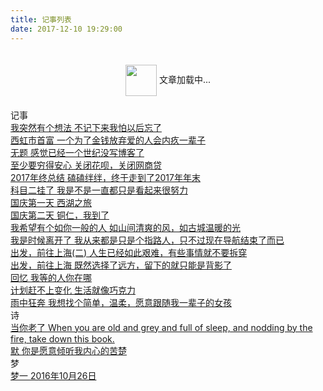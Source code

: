 ```yaml
---
title: 记事列表
date: 2017-12-10 19:29:00
---
```


<script type="text/javascript" src="https://fs.andylistudio.com/blog/v2/static/scripts/loadListCss.js" defer="defer"></script>

<div class="loading" style="text-align: center; padding: 20px 0;">
  <img src="https://fs.andylistudio.com/1542790509399.gif" style="width: 50px; display: inline-block; vertical-align: middle;" /> 文章加载中...
</div>
<div class="container 2017">
  <div class="header"><i class="icon-bookmark"></i>记事</div>
  <div class="content">
    <div class="link-item">
      <a href="posts/i_have_a_idea.html" target="_blank">
        <span class="title">我突然有个想法</span>
        <span class="des">不记下来我怕以后忘了</span>
      </a>
    </div>
    <div class="link-item">
      <a href="posts/xi_hong_shi_shou_fu.html" target="_blank">
        <span class="title">西虹市首富</span>
        <span class="des">一个为了金钱放弃爱的人会内疚一辈子</span>
      </a>
    </div>
    <div class="link-item">
      <a href="posts/long_long_ago.html" target="_blank">
        <span class="title">无题</span>
        <span class="des">感觉已经一个世纪没写博客了</span>
      </a>
    </div>
    <div class="link-item">
      <a href="posts/close_hua_bie.html" target="_blank">
        <span class="title">至少要穷得安心</span>
        <span class="des">关闭花呗，关闭网商贷</span>
      </a>
    </div>
    <div class="link-item">
      <a href="posts/2017_summary.html" target="_blank">
        <span class="title">2017年终总结</span>
        <span class="des">磕磕绊绊，终于走到了2017年年末</span>
      </a>
    </div>
    <div class="link-item">
      <a href="posts/kemuer.html" target="_blank">
        <span class="title">科目二挂了</span>
        <span class="des">我是不是一直都只是看起来很努力</span>
      </a>
    </div>
    <div class="link-item">
      <a href="posts/guo_qing_1.html" target="_blank">
        <span class="title">国庆第一天</span>
        <span class="des">西湖之旅</span>
      </a>
    </div>
    <div class="link-item">
      <a href="posts/guo_qing_2.html" target="_blank">
        <span class="title">国庆第二天</span>
        <span class="des">铜仁，我到了</span>
      </a>
    </div>
    <div class="link-item">
      <a href="posts/ru_ni_yi_ban_de_ren.html" target="_blank">
        <span class="title">我希望有个如你一般的人</span>
        <span class="des">如山间清爽的风，如古城温暖的光</span>
      </a>
    </div>
    <div class="link-item">
      <a href="posts/the_feelling_loving.html" target="_blank">
        <span class="title">我是时候离开了</span>
        <span class="des">我从来都是只是个指路人，只不过现在导航结束了而已</span>
      </a>
    </div>
    <!--<div class="link-item">
      <a href="posts/xi_da_li_bie.html" target="_blank">
          <span class="title">离别西大</span>
          <span class="des">含着泪，我一读再读。却不得不承认，青春是一本太过仓促的书</span>
        </a>
    </div>-->
    <div class="link-item">
      <a href="posts/go_to_shanghai2.html" target="_blank">
        <span class="title">出发，前往上海(二)</span>
        <span class="des">人生已经如此艰难，有些事情就不要拆穿</span>
      </a>
    </div>
    <div class="link-item">
      <a href="posts/go_to_shanghai.html" target="_blank">
        <span class="title">出发，前往上海</span>
        <span class="des">既然选择了远方，留下的就只能是背影了</span>
      </a>
    </div>
    <div class="link-item">
      <a href="posts/memory.html" target="_blank">
        <span class="title">回忆</span>
        <span class="des">我等的人你在哪</span>
      </a>
    </div>
    <div class="link-item">
      <a href="posts/plan_is_not_realiable.html" target="_blank">
        <span class="title">计划赶不上变化</span>
        <span class="des">生活就像巧克力</span>
      </a>
    </div>
    <div class="link-item">
      <a href="posts/yu_zhong_kuang_ben.html" target="_blank">
        <span class="title">雨中狂奔</span>
        <span class="des">我想找个简单，温柔，愿意跟随我一辈子的女孩</span>
      </a>
    </div>
  </div>
</div>
<div class="container 2017">
  <div class="header"><i class="icon-bookmark"></i>诗</div>
  <div class="content">
    <div class="link-item">
      <a href="posts/dang_ni_lao_le.html" target="_blank">
        <span class="title">当你老了</span>
        <span class="des">When you are old and grey and full of sleep, and nodding by the fire, take down this book.</span>
      </a>
    </div>
    <div class="link-item">
      <a href="posts/slience.html" target="_blank">
        <span class="title">默</span>
        <span class="des">你是愿意倾听我内心的苦楚</span>
      </a>
    </div>
  </div>
</div>
<div class="container">
  <div class="header"><i class="icon-bookmark"></i>梦</div>
  <div class="content">
    <div class="link-item">
      <a href="./posts/dream01.html" target="_blank">
          <span class="title">梦一</span>
          <span class="des">2016年10月26日</span>
        </a>
    </div>
  </div>
</div>
